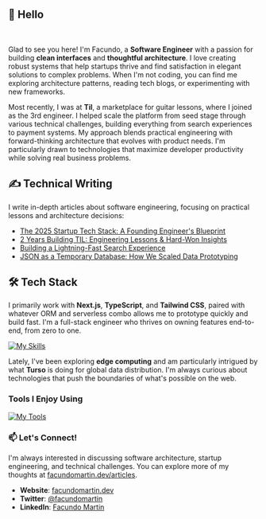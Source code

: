 ## 👋 Hello

<!-- <p align="center">
  <b>Code craftsman, engineer, architecture enthusiast.</b>
</p>
-->
<br>

Glad to see you here! I'm Facundo, a **Software Engineer** with a passion for building **clean interfaces** and **thoughtful architecture**. I love creating robust systems that help startups thrive and find satisfaction in elegant solutions to complex problems. When I'm not coding, you can find me exploring architecture patterns, reading tech blogs, or experimenting with new frameworks.

Most recently, I was at **Til**, a marketplace for guitar lessons, where I joined as the 3rd engineer. I helped scale the platform from seed stage through various technical challenges, building everything from search experiences to payment systems. My approach blends practical engineering with forward-thinking architecture that evolves with product needs. I'm particularly drawn to technologies that maximize developer productivity while solving real business problems.

## ✍️ Technical Writing

I write in-depth articles about software engineering, focusing on practical lessons and architecture decisions:

- [The 2025 Startup Tech Stack: A Founding Engineer's Blueprint](https://facundomartin.dev/articles/the-2025-startup-tech-stack-a-founding-engineers-opinionated-blueprint)
- [2 Years Building TIL: Engineering Lessons & Hard-Won Insights](https://facundomartin.dev/articles/two-years-building-til-engineering-lessons-and-hard-won-insights) 
- [Building a Lightning-Fast Search Experience](https://facundomartin.dev/articles/building-a-lightning-fast-search-experience-mistakes-breakthroughs-and-performance-wins)
- [JSON as a Temporary Database: How We Scaled Data Prototyping](https://facundomartin.dev/articles/JSON-as-a-temporary-database-how-we-scaled-data-prototyping)

## 🛠️ Tech Stack

I primarily work with **Next.js**, **TypeScript**, and **Tailwind CSS**, paired with whatever ORM and serverless combo allows me to prototype quickly and build fast. I'm a full-stack engineer who thrives on owning features end-to-end, from zero to one.

[![My Skills](https://skillicons.dev/icons?i=nextjs,ts,tailwind,prisma,planetscale,supabase,postgres,vercel)](https://skillicons.dev)

Lately, I've been exploring **edge computing** and am particularly intrigued by what **Turso** is doing for global data distribution. I'm always curious about technologies that push the boundaries of what's possible on the web.

### Tools I Enjoy Using

[![My Tools](https://skillicons.dev/icons?i=aws,bash,cloudflare,git,github,linux,neovim,pnpm,vscode)](https://skillicons.dev)

### 📫 Let's Connect!

I'm always interested in discussing software architecture, startup engineering, and technical challenges. You can explore more of my thoughts at [facundomartin.dev/articles](https://facundomartin.dev/articles).

- **Website**: [facundomartin.dev](https://facundomartin.dev)
- **Twitter**: [@facundomartin](https://twitter.com/facundomartin)
- **LinkedIn**: [Facundo Martin](https://www.linkedin.com/in/facundo-martin-dev/)
